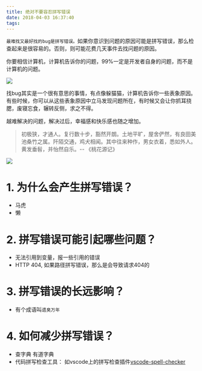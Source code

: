 ```yaml
---
title: 绝对不要容忍拼写错误
date: 2018-04-03 16:37:40
tags:
---
```


`最难找又最好找的bug是拼写错误。`如果你意识到问题的原因可能是拼写错误，那么检查起来是很容易的。否则，则可能花费几天事件去找问题的原因。

你要相信计算机，计算机告诉你的问题，99%一定是开发者自身的问题，而不是计算机的问题。

![](https://wdd.js.org/img/images/20180403205759_9VJNcG_.jpeg)

找bug其实是一个很有意思的事情，有点像躲猫猫，计算机告诉你一些表象原因。有些时候，你可以从这些表象原因中立马发现问题所在，有时候又会让你抓耳挠腮，废寝忘食，辗转反侧，求之不得。

越难解决的问题，解决过后，幸福感和快乐感也随之增加。

> 初极狭，才通人。复行数十步，豁然开朗。土地平旷，屋舍俨然，有良田美池桑竹之属。阡陌交通，鸡犬相闻。其中往来种作，男女衣着，悉如外人。黄发垂髫，并怡然自乐。-- 《桃花源记》

![](https://wdd.js.org/img/images/20180403205900_TGZuPo_.jpeg)

# 1. 为什么会产生拼写错误？
- 马虎
- 懒

# 2. 拼写错误可能引起哪些问题？
- 无法引用到变量，报一些引用的错误
- HTTP 404, 如果路径拼写错误，那么是会导致请求404的

# 3. 拼写错误的长远影响？
- 有个成语叫`遗臭万年`

# 4. 如何减少拼写错误？
- 查字典 有道字典
- 代码拼写检查工具： 如vscode上的拼写检查插件[vscode-spell-checker](https://github.com/Jason-Rev/vscode-spell-checker)